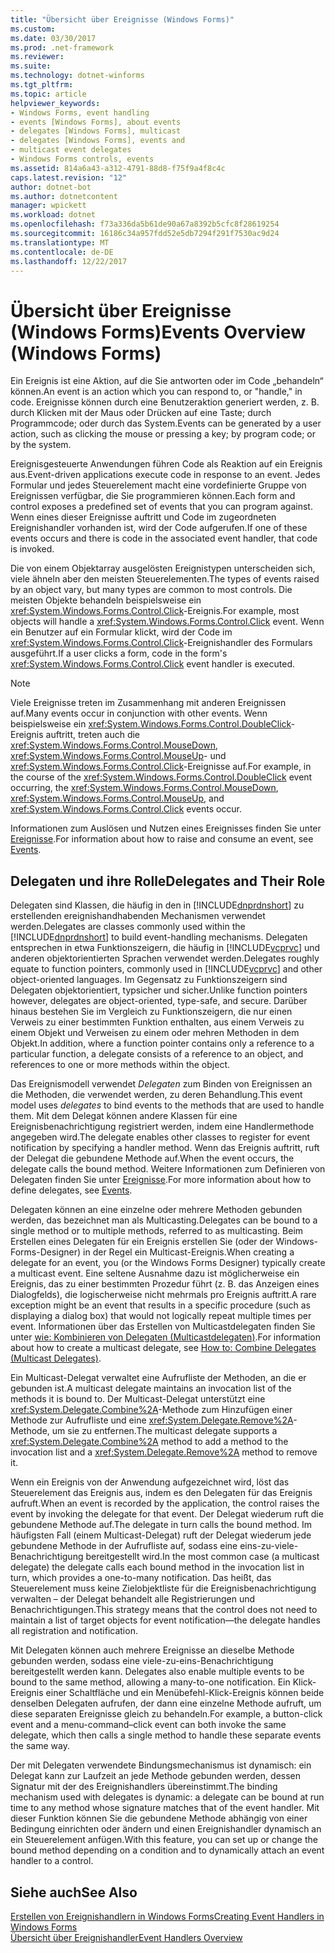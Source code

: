 ```yaml
---
title: "Übersicht über Ereignisse (Windows Forms)"
ms.custom: 
ms.date: 03/30/2017
ms.prod: .net-framework
ms.reviewer: 
ms.suite: 
ms.technology: dotnet-winforms
ms.tgt_pltfrm: 
ms.topic: article
helpviewer_keywords:
- Windows Forms, event handling
- events [Windows Forms], about events
- delegates [Windows Forms], multicast
- delegates [Windows Forms], events and
- multicast event delegates
- Windows Forms controls, events
ms.assetid: 814a6a43-a312-4791-88d8-f75f9a4f8c4c
caps.latest.revision: "12"
author: dotnet-bot
ms.author: dotnetcontent
manager: wpickett
ms.workload: dotnet
ms.openlocfilehash: f73a336da5b61de90a67a8392b5cfc8f28619254
ms.sourcegitcommit: 16186c34a957fdd52e5db7294f291f7530ac9d24
ms.translationtype: MT
ms.contentlocale: de-DE
ms.lasthandoff: 12/22/2017
---
```

# <a name="events-overview-windows-forms"></a><span data-ttu-id="2d2ff-102">Übersicht über Ereignisse (Windows Forms)</span><span class="sxs-lookup"><span data-stu-id="2d2ff-102">Events Overview (Windows Forms)</span></span>
<span data-ttu-id="2d2ff-103">Ein Ereignis ist eine Aktion, auf die Sie antworten oder im Code „behandeln“ können.</span><span class="sxs-lookup"><span data-stu-id="2d2ff-103">An event is an action which you can respond to, or "handle," in code.</span></span> <span data-ttu-id="2d2ff-104">Ereignisse können durch eine Benutzeraktion generiert werden, z. B. durch Klicken mit der Maus oder Drücken auf eine Taste; durch Programmcode; oder durch das System.</span><span class="sxs-lookup"><span data-stu-id="2d2ff-104">Events can be generated by a user action, such as clicking the mouse or pressing a key; by program code; or by the system.</span></span>  
  
 <span data-ttu-id="2d2ff-105">Ereignisgesteuerte Anwendungen führen Code als Reaktion auf ein Ereignis aus.</span><span class="sxs-lookup"><span data-stu-id="2d2ff-105">Event-driven applications execute code in response to an event.</span></span> <span data-ttu-id="2d2ff-106">Jedes Formular und jedes Steuerelement macht eine vordefinierte Gruppe von Ereignissen verfügbar, die Sie programmieren können.</span><span class="sxs-lookup"><span data-stu-id="2d2ff-106">Each form and control exposes a predefined set of events that you can program against.</span></span> <span data-ttu-id="2d2ff-107">Wenn eines dieser Ereignisse auftritt und Code im zugeordneten Ereignishandler vorhanden ist, wird der Code aufgerufen.</span><span class="sxs-lookup"><span data-stu-id="2d2ff-107">If one of these events occurs and there is code in the associated event handler, that code is invoked.</span></span>  
  
 <span data-ttu-id="2d2ff-108">Die von einem Objektarray ausgelösten Ereignistypen unterscheiden sich, viele ähneln aber den meisten Steuerelementen.</span><span class="sxs-lookup"><span data-stu-id="2d2ff-108">The types of events raised by an object vary, but many types are common to most controls.</span></span> <span data-ttu-id="2d2ff-109">Die meisten Objekte behandeln beispielsweise ein <xref:System.Windows.Forms.Control.Click>-Ereignis.</span><span class="sxs-lookup"><span data-stu-id="2d2ff-109">For example, most objects will handle a <xref:System.Windows.Forms.Control.Click> event.</span></span> <span data-ttu-id="2d2ff-110">Wenn ein Benutzer auf ein Formular klickt, wird der Code im <xref:System.Windows.Forms.Control.Click>-Ereignishandler des Formulars ausgeführt.</span><span class="sxs-lookup"><span data-stu-id="2d2ff-110">If a user clicks a form, code in the form's <xref:System.Windows.Forms.Control.Click> event handler is executed.</span></span>  
  
> [!NOTE]
>  <span data-ttu-id="2d2ff-111">Viele Ereignisse treten im Zusammenhang mit anderen Ereignissen auf.</span><span class="sxs-lookup"><span data-stu-id="2d2ff-111">Many events occur in conjunction with other events.</span></span> <span data-ttu-id="2d2ff-112">Wenn beispielsweise ein <xref:System.Windows.Forms.Control.DoubleClick>-Ereignis auftritt, treten auch die <xref:System.Windows.Forms.Control.MouseDown>, <xref:System.Windows.Forms.Control.MouseUp>- und <xref:System.Windows.Forms.Control.Click>-Ereignisse auf.</span><span class="sxs-lookup"><span data-stu-id="2d2ff-112">For example, in the course of the <xref:System.Windows.Forms.Control.DoubleClick> event occurring, the <xref:System.Windows.Forms.Control.MouseDown>, <xref:System.Windows.Forms.Control.MouseUp>, and <xref:System.Windows.Forms.Control.Click> events occur.</span></span>  
  
 <span data-ttu-id="2d2ff-113">Informationen zum Auslösen und Nutzen eines Ereignisses finden Sie unter [Ereignisse](../../../docs/standard/events/index.md).</span><span class="sxs-lookup"><span data-stu-id="2d2ff-113">For information about how to raise and consume an event, see [Events](../../../docs/standard/events/index.md).</span></span>  
  
## <a name="delegates-and-their-role"></a><span data-ttu-id="2d2ff-114">Delegaten und ihre Rolle</span><span class="sxs-lookup"><span data-stu-id="2d2ff-114">Delegates and Their Role</span></span>  
 <span data-ttu-id="2d2ff-115">Delegaten sind Klassen, die häufig in den in [!INCLUDE[dnprdnshort](../../../includes/dnprdnshort-md.md)] zu erstellenden ereignishandhabenden Mechanismen verwendet werden.</span><span class="sxs-lookup"><span data-stu-id="2d2ff-115">Delegates are classes commonly used within the [!INCLUDE[dnprdnshort](../../../includes/dnprdnshort-md.md)] to build event-handling mechanisms.</span></span> <span data-ttu-id="2d2ff-116">Delegaten entsprechen in etwa Funktionszeigern, die häufig in [!INCLUDE[vcprvc](../../../includes/vcprvc-md.md)] und anderen objektorientierten Sprachen verwendet werden.</span><span class="sxs-lookup"><span data-stu-id="2d2ff-116">Delegates roughly equate to function pointers, commonly used in [!INCLUDE[vcprvc](../../../includes/vcprvc-md.md)] and other object-oriented languages.</span></span> <span data-ttu-id="2d2ff-117">Im Gegensatz zu Funktionszeigern sind Delegaten objektorientiert, typsicher und sicher.</span><span class="sxs-lookup"><span data-stu-id="2d2ff-117">Unlike function pointers however, delegates are object-oriented, type-safe, and secure.</span></span> <span data-ttu-id="2d2ff-118">Darüber hinaus bestehen Sie im Vergleich zu Funktionszeigern, die nur einen Verweis zu einer bestimmten Funktion enthalten, aus einem Verweis zu einem Objekt und Verweisen zu einem oder mehren Methoden in dem Objekt.</span><span class="sxs-lookup"><span data-stu-id="2d2ff-118">In addition, where a function pointer contains only a reference to a particular function, a delegate consists of a reference to an object, and references to one or more methods within the object.</span></span>  
  
 <span data-ttu-id="2d2ff-119">Das Ereignismodell verwendet *Delegaten* zum Binden von Ereignissen an die Methoden, die verwendet werden, zu deren Behandlung.</span><span class="sxs-lookup"><span data-stu-id="2d2ff-119">This event model uses *delegates* to bind events to the methods that are used to handle them.</span></span> <span data-ttu-id="2d2ff-120">Mit dem Delegat können andere Klassen für eine Ereignisbenachrichtigung registriert werden, indem eine Handlermethode angegeben wird.</span><span class="sxs-lookup"><span data-stu-id="2d2ff-120">The delegate enables other classes to register for event notification by specifying a handler method.</span></span> <span data-ttu-id="2d2ff-121">Wenn das Ereignis auftritt, ruft der Delegat die gebundene Methode auf.</span><span class="sxs-lookup"><span data-stu-id="2d2ff-121">When the event occurs, the delegate calls the bound method.</span></span> <span data-ttu-id="2d2ff-122">Weitere Informationen zum Definieren von Delegaten finden Sie unter [Ereignisse](../../../docs/standard/events/index.md).</span><span class="sxs-lookup"><span data-stu-id="2d2ff-122">For more information about how to define delegates, see [Events](../../../docs/standard/events/index.md).</span></span>  
  
 <span data-ttu-id="2d2ff-123">Delegaten können an eine einzelne oder mehrere Methoden gebunden werden, das bezeichnet man als Multicasting.</span><span class="sxs-lookup"><span data-stu-id="2d2ff-123">Delegates can be bound to a single method or to multiple methods, referred to as multicasting.</span></span> <span data-ttu-id="2d2ff-124">Beim Erstellen eines Delegaten für ein Ereignis erstellen Sie (oder der Windows-Forms-Designer) in der Regel ein Multicast-Ereignis.</span><span class="sxs-lookup"><span data-stu-id="2d2ff-124">When creating a delegate for an event, you (or the Windows Forms Designer) typically create a multicast event.</span></span> <span data-ttu-id="2d2ff-125">Eine seltene Ausnahme dazu ist möglicherweise ein Ereignis, das zu einer bestimmten Prozedur führt (z. B. das Anzeigen eines Dialogfelds), die logischerweise nicht mehrmals pro Ereignis auftritt.</span><span class="sxs-lookup"><span data-stu-id="2d2ff-125">A rare exception might be an event that results in a specific procedure (such as displaying a dialog box) that would not logically repeat multiple times per event.</span></span> <span data-ttu-id="2d2ff-126">Informationen über das Erstellen von Multicastdelegaten finden Sie unter [wie: Kombinieren von Delegaten (Multicastdelegaten)](~/docs/csharp/programming-guide/delegates/how-to-combine-delegates-multicast-delegates.md).</span><span class="sxs-lookup"><span data-stu-id="2d2ff-126">For information about how to create a multicast delegate, see [How to: Combine Delegates (Multicast Delegates)](~/docs/csharp/programming-guide/delegates/how-to-combine-delegates-multicast-delegates.md).</span></span>  
  
 <span data-ttu-id="2d2ff-127">Ein Multicast-Delegat verwaltet eine Aufrufliste der Methoden, an die er gebunden ist.</span><span class="sxs-lookup"><span data-stu-id="2d2ff-127">A multicast delegate maintains an invocation list of the methods it is bound to.</span></span> <span data-ttu-id="2d2ff-128">Der Multicast-Delegat unterstützt eine <xref:System.Delegate.Combine%2A>-Methode zum Hinzufügen einer Methode zur Aufrufliste und eine <xref:System.Delegate.Remove%2A>-Methode, um sie zu entfernen.</span><span class="sxs-lookup"><span data-stu-id="2d2ff-128">The multicast delegate supports a <xref:System.Delegate.Combine%2A> method to add a method to the invocation list and a <xref:System.Delegate.Remove%2A> method to remove it.</span></span>  
  
 <span data-ttu-id="2d2ff-129">Wenn ein Ereignis von der Anwendung aufgezeichnet wird, löst das Steuerelement das Ereignis aus, indem es den Delegaten für das Ereignis aufruft.</span><span class="sxs-lookup"><span data-stu-id="2d2ff-129">When an event is recorded by the application, the control raises the event by invoking the delegate for that event.</span></span> <span data-ttu-id="2d2ff-130">Der Delegat wiederum ruft die gebundene Methode auf.</span><span class="sxs-lookup"><span data-stu-id="2d2ff-130">The delegate in turn calls the bound method.</span></span> <span data-ttu-id="2d2ff-131">Im häufigsten Fall (einem Multicast-Delegat) ruft der Delegat wiederum jede gebundene Methode in der Aufrufliste auf, sodass eine eins-zu-viele-Benachrichtigung bereitgestellt wird.</span><span class="sxs-lookup"><span data-stu-id="2d2ff-131">In the most common case (a multicast delegate) the delegate calls each bound method in the invocation list in turn, which provides a one-to-many notification.</span></span> <span data-ttu-id="2d2ff-132">Das heißt, das Steuerelement muss keine Zielobjektliste für die Ereignisbenachrichtigung verwalten – der Delegat behandelt alle Registrierungen und Benachrichtigungen.</span><span class="sxs-lookup"><span data-stu-id="2d2ff-132">This strategy means that the control does not need to maintain a list of target objects for event notification—the delegate handles all registration and notification.</span></span>  
  
 <span data-ttu-id="2d2ff-133">Mit Delegaten können auch mehrere Ereignisse an dieselbe Methode gebunden werden, sodass eine viele-zu-eins-Benachrichtigung bereitgestellt werden kann. </span><span class="sxs-lookup"><span data-stu-id="2d2ff-133">Delegates also enable multiple events to be bound to the same method, allowing a many-to-one notification.</span></span> <span data-ttu-id="2d2ff-134">Ein Klick-Ereignis einer Schaltfläche und ein Menübefehl-Klick-Ereignis können beide denselben Delegaten aufrufen, der dann eine einzelne Methode aufruft, um diese separaten Ereignisse gleich zu behandeln.</span><span class="sxs-lookup"><span data-stu-id="2d2ff-134">For example, a button-click event and a menu-command–click event can both invoke the same delegate, which then calls a single method to handle these separate events the same way.</span></span>  
  
 <span data-ttu-id="2d2ff-135">Der mit Delegaten verwendete Bindungsmechanismus ist dynamisch: ein Delegat kann zur Laufzeit an jede Methode gebunden werden, dessen Signatur mit der des Ereignishandlers übereinstimmt.</span><span class="sxs-lookup"><span data-stu-id="2d2ff-135">The binding mechanism used with delegates is dynamic: a delegate can be bound at run time to any method whose signature matches that of the event handler.</span></span> <span data-ttu-id="2d2ff-136">Mit dieser Funktion können Sie die gebundene Methode abhängig von einer Bedingung einrichten oder ändern und einen Ereignishandler dynamisch an ein Steuerelement anfügen.</span><span class="sxs-lookup"><span data-stu-id="2d2ff-136">With this feature, you can set up or change the bound method depending on a condition and to dynamically attach an event handler to a control.</span></span>  
  
## <a name="see-also"></a><span data-ttu-id="2d2ff-137">Siehe auch</span><span class="sxs-lookup"><span data-stu-id="2d2ff-137">See Also</span></span>  
 [<span data-ttu-id="2d2ff-138">Erstellen von Ereignishandlern in Windows Forms</span><span class="sxs-lookup"><span data-stu-id="2d2ff-138">Creating Event Handlers in Windows Forms</span></span>](../../../docs/framework/winforms/creating-event-handlers-in-windows-forms.md)  
 [<span data-ttu-id="2d2ff-139">Übersicht über Ereignishandler</span><span class="sxs-lookup"><span data-stu-id="2d2ff-139">Event Handlers Overview</span></span>](../../../docs/framework/winforms/event-handlers-overview-windows-forms.md)
